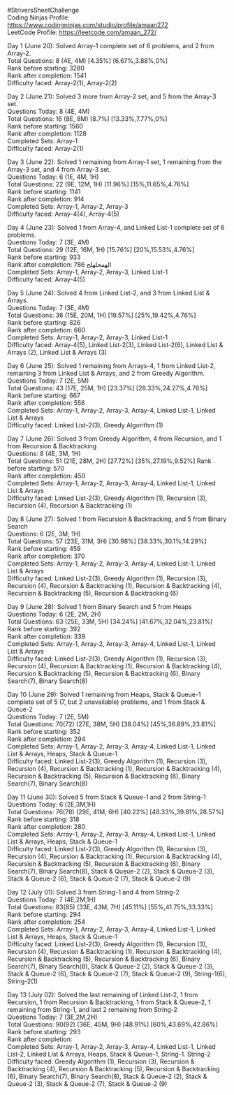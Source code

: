 #StriversSheetChallenge <br>
Coding Ninjas Profile: https://www.codingninjas.com/studio/profile/amaan272 <br>
LeetCode Profile: https://leetcode.com/amaan_272/ <br>

Day 1 (June 20): Solved Array-1 complete set of 6 problems, and 2 from Array-2. <br>
Total Questions: 8 (4E, 4M) [4.35%] [6.67%,3.88%,0%] <br>
Rank before starting: 3280 <br>
Rank after completion: 1541 <br>
Difficulty faced: Array-2(1), Array-2(2) <br>

Day 2 (June 21): Solved 3 more from Array-2 set, and 5 from the Array-3 set. <br>
Questions Today: 8 (4E, 4M) <br>
Total Questions: 16 (8E, 8M) [8.7%] [13.33%,7.77%,0%] <br>
Rank before starting: 1560 <br>
Rank after completion: 1128  <br>
Completed Sets: Array-1 <br>
Difficulty faced: Array-2(1) <br>

Day 3 (June 22): Solved 1 remaining from Array-1 set, 1 remaining from the Array-3 set, and 4 from Array-3 set. <br>
Questions Today: 6 (1E, 4M, 1H) <br>
Total Questions: 22 (9E, 12M, 1H) [11.96%] [15%,11.65%,4.76%] <br>
Rank before starting: 1141 <br>
Rank after completion: 914  <br>
Completed Sets: Array-1, Array-2, Array-3 <br>
Difficulty faced: Array-4(4), Array-4(5) <br>

Day 4 (June 23): Solved 1 from Array-4, and Linked List-1 complete set of 6 problems. <br>
Questions Today: 7 (3E, 4M) <br>
Total Questions: 29 (12E, 16M, 1H) [15.76%] [20%,15.53%,4.76%]<br>
Rank before starting: 933 <br>
Rank after completion: 786 &#1575;&#1604;&#1607;&#1605;&#1581;&#1604;&#1607;&#1604;&#1581; <br>
Completed Sets: Array-1, Array-2, Array-3, Linked List-1 <br>
Difficulty faced: Array-4(5) <br>

Day 5 (June 24): Solved 4 from Linked List-2, and 3 from Linked List & Arrays. <br>
Questions Today: 7 (3E, 4M) <br>
Total Questions: 36 (15E, 20M, 1H) [19.57%] [25%,19.42%,4.76%]<br>
Rank before starting: 826 <br>
Rank after completion: 660 <br>
Completed Sets: Array-1, Array-2, Array-3, Linked List-1 <br>
Difficulty faced: Array-4(5), Linked List-2(3), Linked List-2(6), Linked List & Arrays (2), Linked List & Arrays (3) <br>

Day 6 (June 25): Solved 1 remaining from Arrays-4, 1 from Linked List-2, remaining 3 from Linked List & Arrays, and 2 from Greedy Algorithm. <br>
Questions Today: 7 (2E, 5M) <br>
Total Questions: 43 (17E, 25M, 1H) [23.37%] [28.33%,24.27%,4.76%]<br>
Rank before starting: 667 <br>
Rank after completion: 556 <br>
Completed Sets: Array-1, Array-2, Array-3, Array-4, Linked List-1, Linked List & Arrays <br>
Difficulty faced: Linked List-2(3), Greedy Algorithm (1) <br>

Day 7 (June 26): Solved 3 from Greedy Algorithm, 4 from Recursion, and 1 from Recursion & Backtracking <br>
Questions: 8 (4E, 3M, 1H) <br>
Total Questions: 51 (21E, 28M, 2H) [27.72%] [35%,27.19%,9.52%]
Rank before starting: 570 <br>
Rank after completion: 450 <br>
Completed Sets: Array-1, Array-2, Array-3, Array-4, Linked List-1, Linked List & Arrays <br>
Difficulty faced: Linked List-2(3), Greedy Algorithm (1), Recursion (3), Recursion (4), Recursion & Backtracking (1) <br>

Day 8 (June 27): Solved 1 from Recursion & Backtracking, and 5 from Binary Search <br>
Questions:  6 (2E, 3M, 1H) <br>
Total Questions: 57 (23E, 31M, 3H) [30.98%] [38.33%,30.1%,14.29%]<br>
Rank before starting: 459 <br>
Rank after completion: 370  <br>
Completed Sets: Array-1, Array-2, Array-3, Array-4, Linked List-1, Linked List & Arrays <br>
Difficulty faced: Linked List-2(3), Greedy Algorithm (1), Recursion (3), Recursion (4), Recursion & Backtracking (1), Recursion & Backtracking (4), Recursion & Backtracking (5), Recursion & Backtracking (6)  <br>

Day 9 (June 28): Solved 1 from Binary Search and 5 from Heaps <br>
Questions Today: 6 (2E, 2M, 2H) <br>
Total Questions: 63 (25E, 33M, 5H) [34.24%] [41.67%,32.04%,23.81%]<br>
Rank before starting: 392 <br>
Rank after completion: 339 <br>
Completed Sets: Array-1, Array-2, Array-3, Array-4, Linked List-1, Linked List & Arrays <br>
Difficulty faced: Linked List-2(3), Greedy Algorithm (1), Recursion (3), Recursion (4), Recursion & Backtracking (1), Recursion & Backtracking (4), Recursion & Backtracking (5), Recursion & Backtracking (6), Binary Search(7), Binary Search(8)  <br>

Day 10 (June 29): Solved 1 remaining from Heaps, Stack & Queue-1 complete set of 5 (7, but 2 unavailable) problems, and 1 from Stack & Queue-2 <br> 
Questions Today: 7 (2E, 5M) <br>
Total Questions: 70(72) (27E, 38M, 5H) [38.04%] [45%,36.89%,23.81%]<br>
Rank before starting: 352 <br>
Rank after completion: 294 <br>
Completed Sets: Array-1, Array-2, Array-3, Array-4, Linked List-1, Linked List & Arrays, Heaps, Stack & Queue-1 <br>
Difficulty faced: Linked List-2(3), Greedy Algorithm (1), Recursion (3), Recursion (4), Recursion & Backtracking (1), Recursion & Backtracking (4), Recursion & Backtracking (5), Recursion & Backtracking (6), Binary Search(7), Binary Search(8)  <br>

Day 11 (June 30): Solved 5 from Stack & Queue-1 and 2 from String-1 <br> 
Questions Today: 6 (2E,3M,1H) <br>
Total Questions: 76(78) (29E, 41M, 6H) [40.22%] [48.33%,39.81%,28.57%]<br>
Rank before starting: 318 <br>
Rank after completion: 280 <br>
Completed Sets: Array-1, Array-2, Array-3, Array-4, Linked List-1, Linked List & Arrays, Heaps, Stack & Queue-1 <br>
Difficulty faced: Linked List-2(3), Greedy Algorithm (1), Recursion (3), Recursion (4), Recursion & Backtracking (1), Recursion & Backtracking (4), Recursion & Backtracking (5), Recursion & Backtracking (6), Binary Search(7), Binary Search(8), Stack & Queue-2 (2), Stack & Queue-2 (3), Stack & Queue-2 (6), Stack & Queue-2 (7), Stack & Queue-2 (9)  <br>

Day 12 (July 01): Solved 3 from String-1 and 4 from String-2 <br> 
Questions Today: 7 (4E,2M,1H) <br>
Total Questions: 83(85) (33E, 43M, 7H) [45.11%] [55%,41.75%,33.33%]<br>
Rank before starting: 294 <br>
Rank after completion: 254 <br>
Completed Sets: Array-1, Array-2, Array-3, Array-4, Linked List-1, Linked List & Arrays, Heaps, Stack & Queue-1 <br>
Difficulty faced: Linked List-2(3), Greedy Algorithm (1), Recursion (3), Recursion (4), Recursion & Backtracking (1), Recursion & Backtracking (4), Recursion & Backtracking (5), Recursion & Backtracking (6), Binary Search(7), Binary Search(8), Stack & Queue-2 (2), Stack & Queue-2 (3), Stack & Queue-2 (6), Stack & Queue-2 (7), Stack & Queue-2 (9), String-1(6), String-2(1)  <br>

Day 13 (July 02): Solved the last remaining of Linked List-2, 1 from Recursion, 1 from Recursion & Backtracking, 1 from Stack & Queue-2, 1 remaining from String-1, and last 2 remaining from String-2 <br> 
Questions Today: 7 (3E,2M,2H) <br>
Total Questions: 90(92) (36E, 45M, 9H) [48.91%] [60%,43.69%,42.86%]<br>
Rank before starting: 293 <br>
Rank after completion:  <br>
Completed Sets: Array-1, Array-2, Array-3, Array-4, Linked List-1, Linked List-2, Linked List & Arrays, Heaps, Stack & Queue-1, String-1. String-2 <br>
Difficulty faced: Greedy Algorithm (1), Recursion (3), Recursion & Backtracking (4), Recursion & Backtracking (5), Recursion & Backtracking (6), Binary Search(7), Binary Search(8), Stack & Queue-2 (2), Stack & Queue-2 (3), Stack & Queue-2 (7), Stack & Queue-2 (9)  <br>
